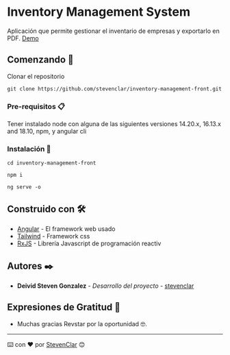 # Inventory Management System

Aplicación que permite gestionar el inventario de empresas y exportarlo en PDF. [Demo](http://inventory-management-revstar.s3-website-us-east-1.amazonaws.com/)

## Comenzando 🚀

Clonar el repositorio
```
git clone https://github.com/stevenclar/inventory-management-front.git
```

### Pre-requisitos 📋

Tener instalado node con alguna de las siguientes versiones 14.20.x, 16.13.x and 18.10, npm, y angular cli

### Instalación 🔧

```
cd inventory-management-front
```

```
npm i
```

```
ng serve -o
```

## Construido con 🛠️

* [Angular](https://angular.io/docs/) - El framework web usado
* [Tailwind](https://tailwindcss.com/docs/) - Framework css
* [RxJS](https://rxjs.dev/api/) - Librería Javascript de programación reactiv

## Autores ✒️

* **Deivid Steven Gonzalez** - *Desarrollo del proyecto* - [stevenclar](https://github.com/stevenclar)
## Expresiones de Gratitud 🎁

* Muchas gracias Revstar por la oportunidad 🤓.

---
⌨️ con ❤️ por [StevenClar](https://github.com/stevenclar) 😊